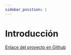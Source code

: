 ```yaml
---
sidebar_position: 1
---
```


# Introducción

[Enlace del proyecto en Github](https://github.com/lucferbux/Taller-Testing-Security)
